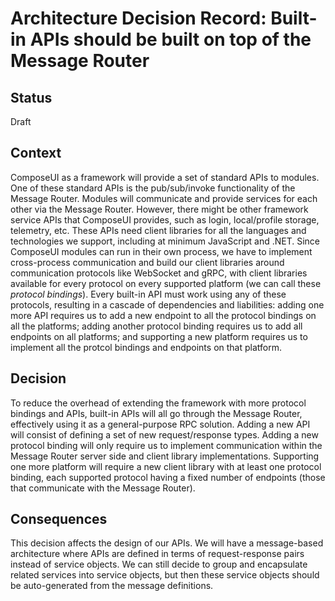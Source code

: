 # Architecture Decision Record: Built-in APIs should be built on top of the Message Router

## Status

Draft

## Context

ComposeUI as a framework will provide a set of standard APIs to modules. 
One of these standard APIs is the pub/sub/invoke functionality of the Message Router.
Modules will communicate and provide services for each other via the Message Router.
However, there might be other framework service APIs that ComposeUI provides, such as login,
local/profile storage, telemetry, etc. These APIs need client libraries for all the
languages and technologies we support, including at minimum JavaScript and .NET.
Since ComposeUI modules can run in their own process, we have to implement cross-process
communication and build our client libraries around communication protocols like WebSocket and gRPC,
with client libraries available for every protocol on every supported platform (we can call these _protocol bindings_).
Every built-in API must work using any of these protocols, resulting in a cascade of dependencies and liabilities:
adding one more API requires us to add a new endpoint to all the protocol bindings on all the platforms;
adding another protocol binding requires us to add all endpoints on all platforms; and supporting a new platform requires us
to implement all the protcol bindings and endpoints on that platform.

## Decision

To reduce the overhead of extending the framework with more protocol bindings and APIs, built-in APIs
will all go through the Message Router, effectively using it as a general-purpose RPC solution.
Adding a new API will consist of defining a set of new request/response types.
Adding a new protocol binding will only require us to implement communication within the Message Router server side and client library implementations.
Supporting one more platform will require a new client library with at least one protocol binding, each supported protocol having a fixed number of endpoints (those that communicate
with the Message Router).

## Consequences

This decision affects the design of our APIs. We will have a message-based architecture 
where APIs are defined in terms of request-response pairs instead of service objects.
We can still decide to group and encapsulate related services into service objects, but then
these service objects should be auto-generated from the message definitions.
